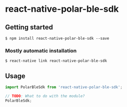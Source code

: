 # react-native-polar-ble-sdk

## Getting started

`$ npm install react-native-polar-ble-sdk --save`

### Mostly automatic installation

`$ react-native link react-native-polar-ble-sdk`

## Usage
```javascript
import PolarBleSdk from 'react-native-polar-ble-sdk';

// TODO: What to do with the module?
PolarBleSdk;
```
